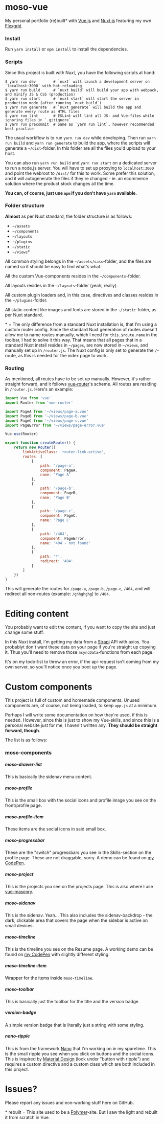 # moso-vue
My personal portfolio (re)built\* with [Vue.js](https://vuejs.org) and [Nuxt.js](https://nuxtjs.org) featuring my own [Flexgrid](https://flexgrid.co).

### Install
Run `yarn install` or `npm install` to install the dependencies.

### Scripts
Since this project is built with Nuxt, you have the following scripts at hand:

```shell
$ yarn run dev        # `nuxt` will launch a development server on `localhost:3000` with hot-reloading
$ yarn run build      # `nuxt build` will build your app with webpack, and minify JS & CSS (production)
$ yarn run start      # `nuxt start` will start the server in production mode (after running `nuxt build`)
$ yarn run generate   # `nuxt generate` will build the app and generate every route as HTML files
$ yarn run lint       # ESLint will lint all JS- and Vue-files while ignoring files in `.gitignore`
$ yarn run precommit  # Same as `yarn run lint`, however recommended best practice
```

The usual workflow is to run `yarn run dev` while developing. Then run `yarn run build` and `yarn run generate` to build the app, where the scripts will generate a `~/dist`-folder. In this folder are all the files you'd upload to your host.

You can also run `yarn run build` and `yarn run start` on a dedicated server to run a node.js server. You will have to set up proxying to `localhost:3000` and point the webroot to `/dist/` for this to work. Some prefer this solution, and it will autogenerate the files if they're changed - ie. an ecommerce solution where the product stock changes all the time.

__You can, of course, just use `npm` if you don't have `yarn` available__.

### Folder structure
__Almost__ as per Nuxt standard, the folder structure is as follows:

- `~/assets`
- `~/components`
- `~/layouts`
- `~/plugins`
- `~/static`
- `~/views`*

All common styling belongs in the `~/assets/sass`-folder, and the files are named so it should be easy to find what's what.

All the custom Vue-components resides in the `~/components`-folder.

All layouts resides in the `~/layouts`-folder (yeah, really).

All custom plugin loaders and, in this case, directives and classes resides in the `~/plugins`-folder.

All static content like images and fonts are stored in the `~/static`-folder, as per Nuxt standard.

\* = The only difference from a standard Nuxt installation is, that I'm using a custom router config. Since the standard Nuxt generation of routes doesn't allow me to name routes manually, which I need for `this.$route.name` in the toolbar, I had to solve it this way. That means that all pages that in a standard Nuxt install resides in `~/pages`, are now stored in `~/views`, and manually set up in `/router.js`. The Nuxt config is only set to generate the `/`-route, as this is needed for the index page to work.

### Routing
As mentioned, all routes have to be set up manually. However, it's rather straight forward, and it follows [vue-router](https://router.vuejs.org/en/essentials/named-routes.html)'s scheme. All routes are residing in `/router.js`. Here's an example:

```javascript
import Vue from 'vue'
import Router from 'vue-router'

import PageA from '~/views/page-a.vue'
import PageB from '~/views/page-b.vue'
import PageC from '~/views/page-c.vue'
import PageError from '~/views/page-error.vue'

Vue.use(Router)

export function createRouter() {
    return new Router({
        linkActiveClass: 'router-link-active',
        routes: [
            {
                path: '/page-a',
                component: PageA,
                name: 'Page A'
            },
            {
                path: '/page-b',
                component: PageB,
                name: 'Page B'
            },
            {
                path: '/page-c',
                component: PageC,
                name: 'Page C'
            },
            {
                path: '/404',
                component: PageError,
                name: '404 - not found'
            },
            {
                path: '*',
                redirect: '404'
            }
        ]
    })
}
```

This will generate the routes for `/page-a`, `/page-b`, `/page-c`, `/404`, and will redirect all non-routes (example: `/ghhghghg`) to `/404`.

# Editing content
You probably want to edit the content, if you want to copy the site and just change some stuff.

In this Nuxt install, I'm getting my data from a [Strapi](https://strapijs.org) API with axios. You probablyt don't want these data on your page if you're straight up copying it. Thus you'll need to remove those `asyncData`-functions from each page.

It's on my todo-list to throw an error, if the api-request isn't coming from my own server, so you'll notice once you boot up the page.

# Custom components
This project is full of custom and homemade components. Unused components are, of course, not being loaded, to keep `app.js` at a minimum.

Perhaps I will write some documentation on how they're used, if this is needed. However, since this is just to show my Vue-skills, and since this is a personal website just for me, I haven't written any. **They should be straight forward, though**.

The list is as follows:

### moso-components

##### moso-drawer-list
This is basically the sidenav menu content.

##### moso-profile
This is the small box with the social icons and profile image you see on the front/profile page.

##### moso-profile-item
These items are the social icons in said small box.

##### moso-progressbar
These are the "switch" progressbars you see in the Skills-section on the profile page. These are not draggable, sorry. A demo can be found on [my CodePen](https://codepen.io/moso/pen/evQxRE).

##### moso-project
This is the projects you see on the projects page. This is also where I use [vue-masonry](https://github.com/shershen08/vue-masonry).

##### moso-sidenav
This is the sidenav. Yeah... This also includes the sidenav-backdrop - the dark, clickable area that covers the page when the sidebar is active on small devices.

##### moso-timeline
This is the timeline you see on the Resume page. A working demo can be found on [my CodePen](https://codepen.io/moso/pen/MpPRgg) with slightly different styling.

##### moso-timeline-item
Wrapper for the items inside `moso-timeline`.

##### moso-toolbar
This is basically just the toolbar for the title and the version badge.

##### version-badge
A simple version badge that is literally just a string with some styling.

##### nano-ripple
This is from the framework [Nano](https://github.com/getnano/nano-framework) that I'm working on in my sparetime. This is the small ripple you see when you click on buttons and the social icons. This is inspired by [Material Design](https://getmdl.io/components/index.html#buttons-section) (look under "button with ripple") and requires a custom directive and a custom class which are both included in this project.

# Issues?
Please report any issues and non-working stuff here on GitHub.

\* rebuilt = This site used to be a [Polymer](https://polymer-project.org)-site. But I saw the light and rebuilt it from scratch in Vue.
